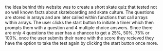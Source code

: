the idea behind this website was to create a short skate quiz that tested not so well known facts about skateboarding and skate culture.
The questions are stored in arrays and are later called within functions that call arrays within arrays. 
The user clicks the start button to initiate a timer which then prompts them with a question and 4 multiple choice answers. 
Since there are only 4 questions the user has a chancce to get a 25%, 50%, 75% or 100%.
once the user submits their name with the score they recieved they have the option to take the test again by clicking the start button once more. 